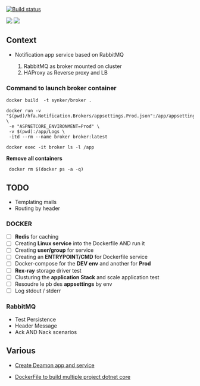 ﻿[![Build status](https://ci.appveyor.com/api/projects/status/jskpfdwhep4s3b4r?svg=true)](https://ci.appveyor.com/project/Fazzani/synker2-0j10q)

[![](https://images.microbadger.com/badges/version/synker/broker.svg)](https://microbadger.com/images/synker/broker "Get your own version badge on microbadger.com")
[![](https://images.microbadger.com/badges/image/synker/broker.svg)](https://microbadger.com/images/synker/broker "Get your own image badge on microbadger.com")
## Context

- Notification app service based on RabbitMQ

    1. RabbitMQ as broker mounted on cluster
    2. HAProxy as Reverse proxy and LB


### Command to launch broker container 

```
docker build  -t synker/broker .
```

``` SHELL
docker run -v "$(pwd)/hfa.Notification.Brokers/appsettings.Prod.json":/app/appsettings.json \
 -e "ASPNETCORE_ENVIRONMENT=Prod" \
 -v $(pwd):/app/Logs \
 -itd --rm --name broker broker:latest
```

``` SHELL
docker exec -it broker ls -l /app
```

**Remove all containers**

```
 docker rm $(docker ps -a -q)
```

## TODO

- Templating mails
- Routing by header

### DOCKER
- [ ] **Redis** for caching
- [ ] Creating **Linux service** into the Dockerfile AND run it
- [ ] Creating **user/group** for service
- [ ] Creating an **ENTRYPOINT/CMD** for Dockerfile service
- [ ] Docker-compose for the **DEV env** and another for **Prod**
- [ ] **Rex-ray** storage driver test
- [ ] Clusturing the **application Stack** and scale application test
- [ ] Resoudre le pb des **appsettings** by env
- [ ] Log stdout / stderr

### RabbitMQ

- Test Persistence 
- Header Message
- Ack AND Nack scenarios

## Various

- [Create Deamon app and service](http://pmcgrath.net/running-a-simple-dotnet-core-linux-daemon)

- [DockerFile to build multiple project dotnet core](http://www.ben-morris.com/using-docker-to-build-and-deploy-net-core-console-applications/)

